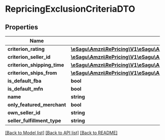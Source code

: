# RepricingExclusionCriteriaDTO

## Properties
Name | Type | Description | Notes
------------ | ------------- | ------------- | -------------
**criterion_rating** | [**\eSagu\Amzn\RePricing\V1\eSagu\Amzn\RePricing\V1\Model\ExclusionCriterionRatingDTO**](ExclusionCriterionRatingDTO.md) |  | [optional] 
**criterion_seller_id** | [**\eSagu\Amzn\RePricing\V1\eSagu\Amzn\RePricing\V1\Model\ExclusionCriterionSellerIdDTO**](ExclusionCriterionSellerIdDTO.md) |  | [optional] 
**criterion_shipping_time** | [**\eSagu\Amzn\RePricing\V1\eSagu\Amzn\RePricing\V1\Model\ExclusionCriterionShippingTimeDTO**](ExclusionCriterionShippingTimeDTO.md) |  | [optional] 
**criterion_ships_from** | [**\eSagu\Amzn\RePricing\V1\eSagu\Amzn\RePricing\V1\Model\ExclusionCriterionShipsFromDTO**](ExclusionCriterionShipsFromDTO.md) |  | [optional] 
**is_default_fba** | **bool** |  | [optional] 
**is_default_mfn** | **bool** |  | [optional] 
**name** | **string** |  | [optional] 
**only_featured_merchant** | **bool** |  | [optional] 
**own_seller_id** | **string** |  | [optional] 
**seller_fulfillment_type** | **string** |  | [optional] 

[[Back to Model list]](../README.md#documentation-for-models) [[Back to API list]](../README.md#documentation-for-api-endpoints) [[Back to README]](../README.md)


